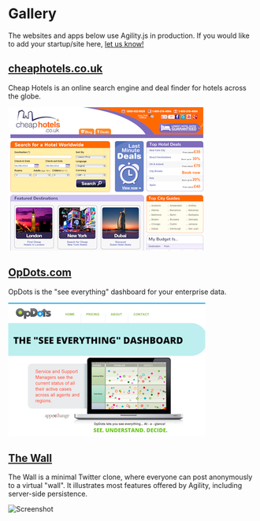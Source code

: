 # Gallery

The websites and apps below use Agility.js in production. If you would like to add your startup/site here, [let us know!](http://twitter.com/agilityjs)


## [cheaphotels.co.uk](http://cheaphotels.co.uk)

Cheap Hotels is an online search engine and deal finder for hotels across the globe.

![Screenshot](gallery/cheaphotels.png)



## [OpDots.com](http://opdots.com)

OpDots is the "see everything" dashboard for your enterprise data.

![Screenshot](gallery/opdots.png)



## [The Wall](http://thewall.agilityjs.com)

The Wall is a minimal Twitter clone, where everyone can post anonymously to a virtual "wall". It illustrates most features offered by Agility, including server-side persistence.

![Screenshot](gallery/thewall.png)

